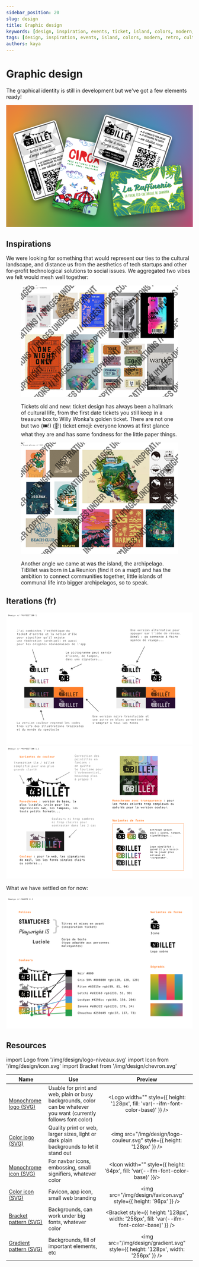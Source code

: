 ```yaml
---
sidebar_position: 20
slug: design
title: Graphic design
keywords: [design, inspiration, events, ticket, island, colors, modern, retro, culture, plays, exhibits, usher, arts]
tags: [design, inspiration, events, island, colors, modern, retro, culture, plays, exhibits, arts]
authors: kaya
---
```


# Graphic design

The graphical identity is still in development but we've got a few elements ready!

![NFC cards: back design mockup](/img/design/mockup-ticket.png)

## Inspirations

We were looking for something that would represent our ties to the cultural landscape, and distance us from the aesthetics of tech startups and other for-profit technological solutions to social issues. We aggregated two vibes we felt would mesh well together:

<figure>

![Design inspiration 1: tickets old and new](/img/design/01-tickets.png)

<figcaption>

Tickets old and new: ticket design has always been a hallmark of cultural life, from the first date tickets you still keep in a treasure box to Willy Wonka's golden ticket. There are not one but two (🎟️!) (🎫!) ticket emoji: everyone knows at first glance what they are and has some fondness for the little paper things.

</figcaption>
</figure>


<figure>

![Design inspiration 2: islands](/img/design/02-islands.png)

<figcaption>

Another angle we came at was the island, the archipelago. TiBillet was born in La Reunion (find it on a map!) and has the ambition to connect communities together, little islands of communal life into bigger archipelagos, so to speak.

</figcaption>
</figure>

## Iterations (fr)

![Proposition 1](/img/design/03-prop1.png)
![Proposition 1.1](/img/design/04-prop2.png)

What we have settled on for now:

![Design system](/img/design/05-system.png)

## Resources

import Logo from '/img/design/logo-niveaux.svg'
import Icon from '/img/design/icon.svg'
import Bracket from '/img/design/chevron.svg'

|Name|Use|Preview|
|----|---|:-----:|
|[Monochrome logo (SVG)](/img/design/logo-niveaux.svg)|Usable for print and web, plain or busy backgrounds, color can be whatever you want (currently follows font color)|<Logo width="" style={{ height: '128px', fill: 'var(--ifm-font-color-base)' }} />|
|[Color logo (SVG)](/img/design/logo-couleur.svg)|Quality print or web, larger sizes, light or dark plain backgrounds to let it stand out|<img src="/img/design/logo-couleur.svg" style={{ height: '128px' }} />|
|[Monochrome icon (SVG)](/img/design/icon.svg)|For navbar icons, embossing, small signifiers, whatever color|<Icon width="" style={{ height: '64px', fill: 'var(--ifm-font-color-base)' }}/>|
|[Color icon (SVG)](/img/design/favicon.svg)|Favicon, app icon, small web branding|<img src="/img/design/favicon.svg" style={{ height: '96px' }} />|
|[Bracket pattern (SVG)](/img/design/chevron.svg)|Backgrounds, can work under big fonts, whatever color|<Bracket style={{ height: '128px', width: '256px', fill: 'var(--ifm-font-color-base)' }} />|
|[Gradient pattern (SVG)](/img/design/gradient.svg)|Backgrounds, fill of important elements, etc|<img src="/img/design/gradient.svg" style={{ height: '128px', width: '256px' }} />|
